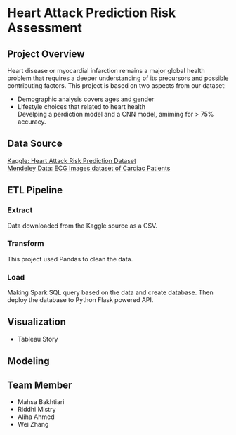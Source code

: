 # Heart Attack Prediction Risk Assessment

## Project Overview
Heart disease or myocardial infarction remains a major global health problem that requires a deeper understanding of its precursors and possible contributing factors.
This project is based on two aspects from our dataset:
* Demographic analysis covers ages and gender
* Lifestyle choices that related to heart health <br>
Develping a perdiction model and a CNN model, amiming for > 75% accuracy.

## Data Source
[Kaggle: Heart Attack Risk Prediction Dataset](https://www.kaggle.com/datasets/iamsouravbanerjee/heart-attack-prediction-dataset) <br>
[Mendeley Data: ECG Images dataset of Cardiac Patients](https://data.mendeley.com/datasets/gwbz3fsgp8/2)

## ETL Pipeline
### Extract
Data downloaded from the Kaggle source as a CSV.
### Transform
This project used Pandas to clean the data.
### Load
Making Spark SQL query based on the data and create database. Then deploy the database to Python Flask powered API.

## Visualization
* Tableau Story

## Modeling


## Team Member
* Mahsa Bakhtiari
* Riddhi Mistry
* Aliha Ahmed
* Wei Zhang
